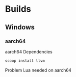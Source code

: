 # Builds

## Windows

### aarch64

aarch64 Dependencies
```sh
scoop install llvm
```

Problem Lua needed on aarch64


<!--

cargo build --release --target=x86_64-pc-windows-msvc

cargo build --release --target=i686-pc-windows-msvc

cargo build --release --target=x86_64-pc-windows-gnu

cargo build --release --target=i686-pc-windows-gnu

cargo build --release --target=aarch64-pc-windows-msvc

===

cargo build --target=x86_64-pc-windows-msvc

cargo build --target=i686-pc-windows-msvc

cargo build --target=x86_64-pc-windows-gnu

cargo build --target=i686-pc-windows-gnu

cargo build --target=aarch64-pc-windows-msvc

-->
